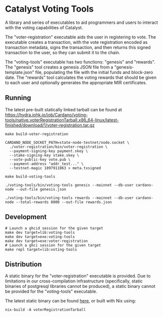 # Catalyst Voting Tools

A library and series of executables to aid programmers and users to
interact with the voting capabilities of Catalyst.

The "voter-registration" executable aids the user in registering to
vote. The executable creates a transaction, with the vote registration
encoded as transaction metadata, signs the transaction, and then
returns this signed transaction to the user, so they can submit it to
the chain.

The "voting-tools" executable has two functions: "genesis" and
"rewards". The "genesis" tool creates a genesis JSON file from a
"genesis-template.json" file, populating the file with the initial
funds and block-zero date. The "rewards" tool calculates the voting
rewards that should be given to each user and optionally generates the
appropriate MIR certificates.

## Running

The latest pre-built statically linked tarball can be found at https://hydra.iohk.io/job/Cardano/voting-tools/native.voterRegistrationTarball.x86_64-linux/latest-finished/download/1/voter-registration.tar.gz

```
make build-voter-registration

CARDANO_NODE_SOCKET_PATH=state-node-testnet/node.socket \
  ./voter-registration/bin/voter-registration \
  --payment-signing-key payment.skey \
  --stake-signing-key stake.skey \
  --vote-public-key vote.pub \
  --payment-address "addr_test..." \
  --testnet-magic 1097911063 > meta.txsigned

make build-voting-tools

./voting-tools/bin/voting-tools genesis --mainnet --db-user cardano-node --out-file genesis.json

./voting-tools/bin/voting-tools rewards --mainnet --db-user cardano-node --total-rewards 8000 --out-file rewards.json

```

## Development

```
# Launch a ghcid session for the given target
make dev target=lib:voting-tools
make dev target=exe:voting-tools
make dev target=exe:voter-registration
# Launch a ghci session for the given target
make repl target=lib:voting-tools
```

## Distribution

A static binary for the "voter-registration" executable is provided.
Due to limitations in our cross-compilation infrastructure
(specifically, static binaries of postgresql libraries cannot be
produced), a static binary cannot be provided for the "voting-tools"
executable.

The latest static binary can be found
[here](https://hydra.iohk.io/job/Cardano/voting-tools/native.voterRegistrationTarball.x86_64-linux/latest/download/1/voter-registration.tar.gz),
or built with Nix using:

```
nix-build -A voterRegistrationTarball
```
